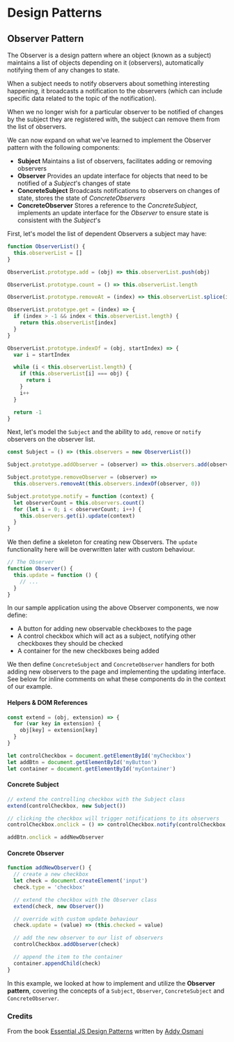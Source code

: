# Design Patterns

## Observer Pattern

The Observer is a design pattern where an object (known as a subject) maintains a list of objects depending on it (observers), automatically notifying them of any changes to state.

When a subject needs to notify observers about something interesting happening, it broadcasts a notification to the observers (which can include specific data related to the topic of the notification).

When we no longer wish for a particular observer to be notified of changes by the subject they are registered with, the subject can remove them from the list of observers.

We can now expand on what we've learned to implement the Observer pattern with the following components:

- **Subject**
  Maintains a list of observers, facilitates adding or removing observers
- **Observer**
  Provides an update interface for objects that need to be notified of a _Subject_'s changes of state
- **ConcreteSubject**
  Broadcasts notifications to observers on changes of state, stores the state of _ConcreteObservers_
- **ConcreteObserver**
  Stores a reference to the _ConcreteSubject_, implements an update interface for the _Observer_ to ensure state is consistent with the _Subject_'s

First, let's model the list of dependent Observers a subject may have:

```js
function ObserverList() {
  this.observerList = []
}

ObserverList.prototype.add = (obj) => this.observerList.push(obj)

ObserverList.prototype.count = () => this.observerList.length

ObserverList.prototype.removeAt = (index) => this.observerList.splice(index, 1)

ObserverList.prototype.get = (index) => {
  if (index > -1 && index < this.observerList.length) {
    return this.observerList[index]
  }
}

ObserverList.prototype.indexOf = (obj, startIndex) => {
  var i = startIndex

  while (i < this.observerList.length) {
    if (this.observerList[i] === obj) {
      return i
    }
    i++
  }

  return -1
}
```

Next, let's model the `Subject` and the ability to `add`, `remove` or `notify` observers on the observer list.

```js
const Subject = () => (this.observers = new ObserverList())

Subject.prototype.addObserver = (observer) => this.observers.add(observer)

Subject.prototype.removeObserver = (observer) =>
  this.observers.removeAt(this.observers.indexOf(observer, 0))

Subject.prototype.notify = function (context) {
  let observerCount = this.observers.count()
  for (let i = 0; i < observerCount; i++) {
    this.observers.get(i).update(context)
  }
}
```

We then define a skeleton for creating new Observers. The `update` functionality here will be overwritten later with custom behaviour.

```js
// The Observer
function Observer() {
  this.update = function () {
    // ...
  }
}
```

In our sample application using the above Observer components, we now define:

- A button for adding new observable checkboxes to the page
- A control checkbox which will act as a subject, notifying other checkboxes they should be checked
- A container for the new checkboxes being added

We then define `ConcreteSubject` and `ConcreteObserver` handlers for both adding new observers to the page and implementing the updating interface. See below for inline comments on what these components do in the context of our example.

#### Helpers & DOM References

```js
const extend = (obj, extension) => {
  for (var key in extension) {
    obj[key] = extension[key]
  }
}

let controlCheckbox = document.getElementById('myCheckbox')
let addBtn = document.getElementById('myButton')
let container = document.getElementById('myContainer')
```

#### Concrete Subject

```js
// extend the controlling checkbox with the Subject class
extend(controlCheckbox, new Subject())

// clicking the checkbox will trigger notifications to its observers
controlCheckbox.onclick = () => controlCheckbox.notify(controlCheckbox.checked)

addBtn.onclick = addNewObserver
```

#### Concrete Observer

```js
function addNewObserver() {
  // create a new checkbox
  let check = document.createElement('input')
  check.type = 'checkbox'

  // extend the checkbox with the Observer class
  extend(check, new Observer())

  // override with custom update behaviour
  check.update = (value) => (this.checked = value)

  // add the new observer to our list of observers
  controlCheckbox.addObserver(check)

  // append the item to the container
  container.appendChild(check)
}
```

In this example, we looked at how to implement and utilize the **Observer pattern**, covering the concepts of a `Subject`, `Observer`, `ConcreteSubject` and `ConcreteObserver`.

### Credits

From the book [Essential JS Design Patterns](https://addyosmani.com/resources/essentialjsdesignpatterns/book/#modulepatternjavascript) written by [Addy Osmani](https://addyosmani.com)
